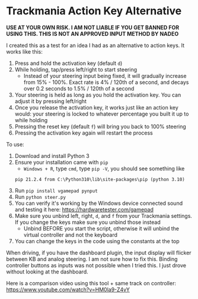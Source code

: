# Trackmania Action Key Alternative

**USE AT YOUR OWN RISK. I AM NOT LIABLE IF YOU GET BANNED FOR USING THIS. THIS IS NOT AN APPROVED INPUT METHOD BY NADEO**

I created this as a test for an idea I had as an alternative to action keys. It works like this:
1. Press and hold the activation key (default `d`)
2. While holding, tap/press left/right to start steering
    - Instead of your steering input being fixed, it will gradually increase from 15% - 100%. Exact rate is 4% / 120th of a second, and decays over 0.2 seconds to 1.5% / 120th of a second
3. Your steering is held as long as you hold the activation key. You can adjust it by pressing left/right
4. Once you release the activation key, it works just like an action key would: your steering is locked to whatever percentage you built it up to while holding
5. Pressing the reset key (default `f`) will bring you back to 100% steering
6. Pressing the activation key again will restart the process

To use:
1. Download and install Python 3
2. Ensure your installation came with `pip`
    - `Windows + R`, type `cmd`, type `pip -V`, you should see something like
    ```
    pip 21.2.4 from C:\Python310\lib\site-packages\pip (python 3.10) 
    ```
3. Run `pip install vgamepad pynput`
4. Run `python steer.py`
5. You can verify it's working by the Windows device connected sound and testing it here: https://hardwaretester.com/gamepad
6. Make sure you unbind left, right, `d`, and `f` from your Trackmania settings. If you change the keys make sure you unbind those instead
   - Unbind BEFORE you start the script, otherwise it will unbind the virtual controller and not the keyboard
8. You can change the keys in the code using the constants at the top

When driving, if you have the dashboard plugin, the input display will flicker between KB and analog steering. I am not sure how to fix this. Binding controller buttons as inputs was not possible when I tried this. I just drove without looking at the dashboard.

Here is a comparison video using this tool + same track on controller: https://www.youtube.com/watch?v=HM0la9-Z4vY 
